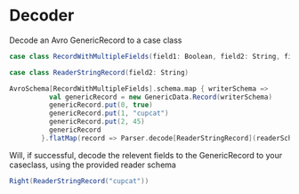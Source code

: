 # Decoder

Decode an Avro GenericRecord to a case class

```scala
case class RecordWithMultipleFields(field1: Boolean, field2: String, field3: Int)

case class ReaderStringRecord(field2: String)

AvroSchema[RecordWithMultipleFields].schema.map { writerSchema =>
          val genericRecord = new GenericData.Record(writerSchema)
          genericRecord.put(0, true)
          genericRecord.put(1, "cupcat")
          genericRecord.put(2, 45)
          genericRecord
        }.flatMap(record => Parser.decode[ReaderStringRecord](readerSchema, record))
```

Will, if successful, decode the relevent fields to the GenericRecord to your caseclass, using the provided reader schema

```scala
Right(ReaderStringRecord("cupcat"))
```
